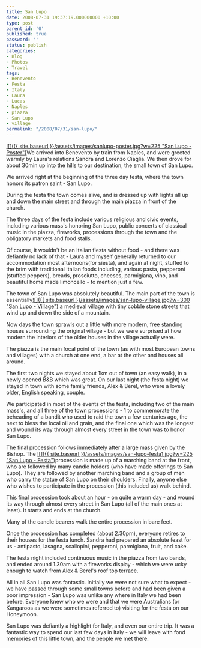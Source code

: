 ```yaml
---
title: San Lupo
date: 2008-07-31 19:37:19.000000000 +10:00
type: post
parent_id: '0'
published: true
password: ''
status: publish
categories:
- Blog
- Photos
- Travel
tags:
- Benevento
- Festa
- Italy
- Laura
- Lucas
- Naples
- piazza
- San Lupo
- village
permalink: "/2008/07/31/san-lupo/"
---
```

[![]({{ site.baseurl }}/assets/images/sanlupo-poster.jpg?w=225 "San Lupo - Poster")](http://modrich.wordpress.com/2008/07/31/san-lupo/sanlupo-poster/)We arrived into Benevento by train from Naples, and were greeted warmly by Laura's relations Sandra and Lorenzo Ciaglia. We then drove for about 30min up into the hills to our destination, the small town of San Lupo.

We arrived right at the beginning of the three day festa, where the town honors its patron saint - San Lupo.

During the festa the town comes alive, and is dressed up with lights all up and down the main street and through the main piazza in front of the church.

The three days of the festa include various religious and civic events, including various mass's honoring San Lupo, public concerts of classical music in the piazza, fireworks, processions through the town and the obligatory markets and food stalls.

Of course, it wouldn't be an Italian fiesta without food - and there was defiantly no lack of that - Laura and myself generally returned to our accommodation most afternoons(for siesta), and again at night, stuffed to the brim with traditional Italian foods including, various pasta, pepperoni (stuffed peppers), breads, prosciutto, cheeses, parmigiana, vino, and beautiful home made limoncello - to mention just a few.

The town of San Lupo was absolutely beautiful. The main part of the town is essentially[![]({{ site.baseurl }}/assets/images/san-lupo-village.jpg?w=300 "San Lupo - Village")](http://modrich.wordpress.com/2008/07/31/san-lupo/san-lupo-village/) a medieval village with tiny cobble stone streets that wind up and down the side of a mountain.

Now days the town sprawls out a little with more modern, free standing houses surrounding the original village - but we were surprised at how modern the interiors of the older houses in the village actually were.

The piazza is the main focal point of the town (as with most European towns and villages) with a church at one end, a bar at the other and houses all around.

The first two nights we stayed about 1km out of town (an easy walk), in a newly opened B&B which was great. On our last night (the festa night) we stayed in town with some family friends, Alex & Berel, who were a lovely older, English speaking, couple.

We participated in most of the events of the festa, including two of the main mass's, and all three of the town processions - 1 to commemorate the beheading of a bandit who used to raid the town a few centuries ago, the next to bless the local oil and grain, and the final one which was the longest and wound its way through almost every street in the town was to honor San Lupo.

The final procession follows immediately after a large mass given by the Bishop. The [![]({{ site.baseurl }}/assets/images/san-lupo-festa1.jpg?w=225 "San Lupo - Festa")](http://modrich.wordpress.com/2008/07/31/san-lupo/san-lupo-festa-2/)procession is made up of a marching band at the front, who are followed by many candle holders (who have made offerings to San Lupo). They are followed by another marching band and a group of men who carry the statue of San Lupo on their shoulders. Finally, anyone else who wishes to participate in the procession (this included us) walk behind.

This final procession took about an hour - on quite a warm day - and wound its way through almost every street in San Lupo (all of the main ones at least). It starts and ends at the church.

Many of the candle bearers walk the entire procession in bare feet.

Once the procession has completed (about 2.30pm), everyone retires to their houses for the festa lunch. Sandra had prepared an absolute feast for us - antipasto, lasagna, scallopini, pepperoni, parmigiana, fruit, and cake.

The festa night included continuous music in the piazza from two bands, and ended around 1.30am with a fireworks display - which we were ucky enough to watch from Alex & Berel's roof top terrace.

All in all San Lupo was fantastic. Initially we were not sure what to expect - we have passed through some small towns before and had been given a poor impression - San Lupo was unlike any where in Italy we had been before. Everyone knew who we were and that we were Australians (or Kangaroos as we were sometimes referred to) visiting for the festa on our Honeymoon.

San Lupo was defiantly a highlight for Italy, and even our entire trip. It was a fantastic way to spend our last few days in Italy - we will leave with fond memories of this little town, and the people we met there.

